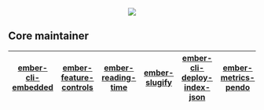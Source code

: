 <p align="center">
  <img src="https://user-images.githubusercontent.com/47531779/137772980-815b10cb-9f14-4f69-bf3b-71e69a33ddc0.jpg">
</p>

## Core maintainer

[ember-cli-embedded][] | [ember-feature-controls][] | [ember-reading-time][] | [ember-slugify][] | [ember-cli-deploy-index-json][] | [ember-metrics-pendo][] |
-----------------------|----------------------------|------------------------|-------------------|---------------------------------|-------------------------|

[ember-cli-embedded]:          https://github.com/DazzlingFugu/ember-cli-embedded
[ember-feature-controls]:      https://github.com/DazzlingFugu/ember-feature-controls
[ember-reading-time]:          https://github.com/DazzlingFugu/ember-reading-time
[ember-slugify]:               https://github.com/DazzlingFugu/ember-slugify
[ember-cli-deploy-index-json]: https://github.com/peopledoc/ember-cli-deploy-index-json
[ember-metrics-pendo]:         https://github.com/peopledoc/ember-metrics-pendo
